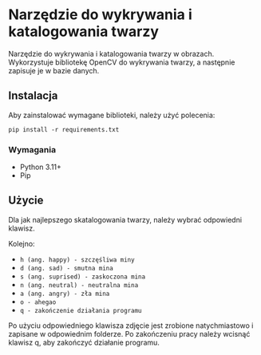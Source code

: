 # Narzędzie do wykrywania i katalogowania twarzy

Narzędzie do wykrywania i katalogowania twarzy w obrazach. Wykorzystuje bibliotekę OpenCV do wykrywania twarzy, a następnie zapisuje je w bazie danych. 

## Instalacja

Aby zainstalować wymagane biblioteki, należy użyć polecenia:

```pip install -r requirements.txt```

### Wymagania

- Python 3.11+
- Pip

## Użycie

Dla jak najlepszego skatalogowania twarzy, należy wybrać odpowiedni klawisz.

 Kolejno:
- ```h (ang. happy) - szczęśliwa miny```
- ```d (ang. sad) - smutna mina```
- ```s (ang. suprised) - zaskoczona mina```
- ```n (ang. neutral) - neutralna mina```
- ```a (ang. angry) - zła mina```
- ```o - ahegao```
- ```q - zakończenie działania programu```

Po użyciu odpowiedniego klawisza zdjęcie jest zrobione natychmiastowo i zapisane w odpowiednim folderze. Po zakończeniu pracy należy wcisnąć klawisz q, aby zakończyć działanie programu.

